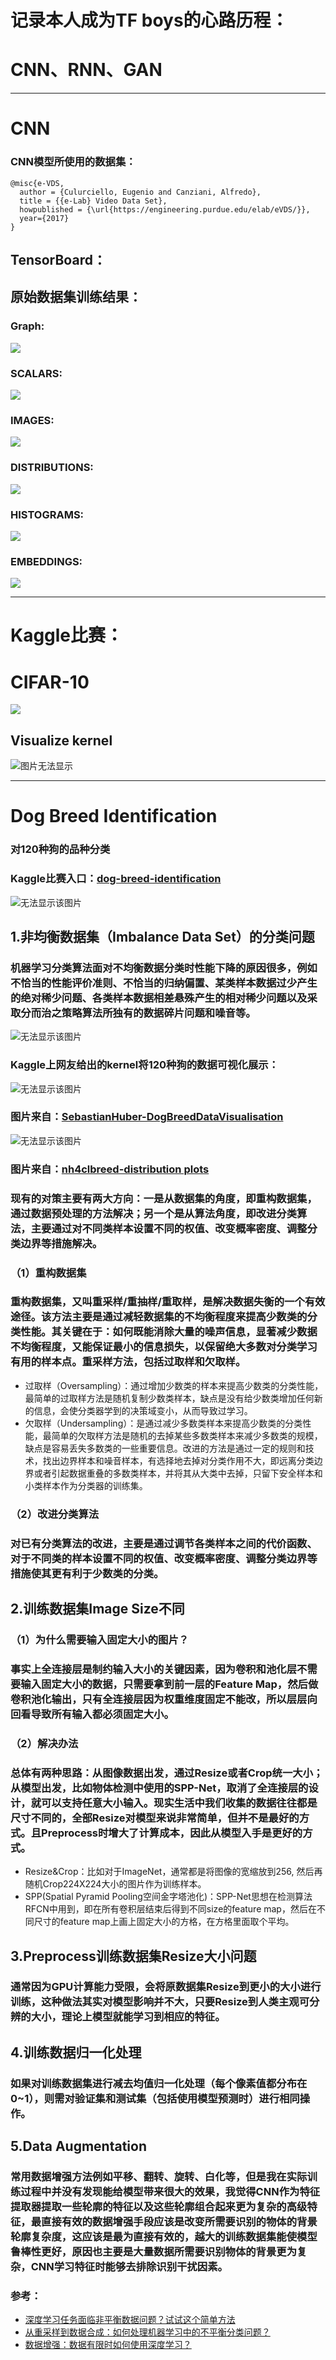 # 记录本人成为TF boys的心路历程：
# CNN、RNN、GAN

---
# CNN
### CNN模型所使用的数据集：
    @misc{e-VDS,
      author = {Culurciello, Eugenio and Canziani, Alfredo},
      title = {{e-Lab} Video Data Set},
      howpublished = {\url{https://engineering.purdue.edu/elab/eVDS/}},
      year={2017}
    }

## TensorBoard：
## 原始数据集训练结果：
### Graph:
![](https://i.imgur.com/SAVk6O5.png)

### SCALARS:
![](https://i.imgur.com/BYdLgiE.png)

### IMAGES:
![](https://i.imgur.com/cmLOn1r.png)

### DISTRIBUTIONS:
![](https://i.imgur.com/O9Usde0.png)

### HISTOGRAMS:
![](https://i.imgur.com/IvcLASj.png)

### EMBEDDINGS:
![](https://i.imgur.com/fAHgRl4.png)

---
# Kaggle比赛：

# CIFAR-10
![](https://i.imgur.com/KBNkOS6.png)

## Visualize kernel
<img src="./readme_img/CIFAR-10/kernel_change.gif" alt="图片无法显示"/>

---
# Dog Breed Identification
### 对120种狗的品种分类
### Kaggle比赛入口：[dog-breed-identification](https://www.kaggle.com/c/dog-breed-identification "dog-breed-identification") 

<img src="./readme_img/Dog-Breed-Identification/dog-breed.PNG" alt="无法显示该图片" />

## 1.非均衡数据集（Imbalance Data Set）的分类问题
### 机器学习分类算法面对不均衡数据分类时性能下降的原因很多，例如不恰当的性能评价准则、不恰当的归纳偏置、某类样本数据过少产生的绝对稀少问题、各类样本数据相差悬殊产生的相对稀少问题以及采取分而治之策略算法所独有的数据碎片问题和噪音等。

<img src="./readme_img/Dog-Breed-Identification/unbalanced.PNG" alt="无法显示该图片" />

### Kaggle上网友给出的kernel将120种狗的数据可视化展示：

<img src="./readme_img/Dog-Breed-Identification/kernel1.png" alt="无法显示该图片" />

### 图片来自：[SebastianHuber-DogBreedDataVisualisation](https://www.kaggle.com/methindor/dogbreeddatavisualisation "DogBreedDataVisualisation") 

<img src="./readme_img/Dog-Breed-Identification/kernel2.png" alt="无法显示该图片" />

### 图片来自：[nh4clbreed-distribution plots](https://www.kaggle.com/placidpanda/breed-distribution-plots "distribution plot") 

### 现有的对策主要有两大方向：一是从数据集的角度，即重构数据集，通过数据预处理的方法解决；另一个是从算法角度，即改进分类算法，主要通过对不同类样本设置不同的权值、改变概率密度、调整分类边界等措施解决。

### （1）重构数据集
### 重构数据集，又叫重采样/重抽样/重取样，是解决数据失衡的一个有效途径。该方法主要是通过减轻数据集的不均衡程度来提高少数类的分类性能。其关键在于：如何既能消除大量的噪声信息，显著减少数据不均衡程度，又能保证最小的信息损失，以保留绝大多数对分类学习有用的样本点。重采样方法，包括过取样和欠取样。
- 过取样（Oversampling）：通过增加少数类的样本来提高少数类的分类性能，最简单的过取样方法是随机复制少数类样本，缺点是没有给少数类增加任何新的信息，会使分类器学到的决策域变小，从而导致过学习。
- 欠取样（Undersampling）：是通过减少多数类样本来提高少数类的分类性能，最简单的欠取样方法是随机的去掉某些多数类样本来减少多数类的规模，缺点是容易丢失多数类的一些重要信息。改进的方法是通过一定的规则和技术，找出边界样本和噪音样本，有选择地去掉对分类作用不大，即远离分类边界或者引起数据重叠的多数类样本，并将其从大类中去掉，只留下安全样本和小类样本作为分类器的训练集。

### （2）改进分类算法
### 对已有分类算法的改进，主要是通过调节各类样本之间的代价函数、对于不同类的样本设置不同的权值、改变概率密度、调整分类边界等措施使其更有利于少数类的分类。


## 2.训练数据集Image Size不同
### （1）为什么需要输入固定大小的图片？
### 事实上全连接层是制约输入大小的关键因素，因为卷积和池化层不需要输入固定大小的数据，只需要拿到前一层的Feature Map，然后做卷积池化输出，只有全连接层因为权重维度固定不能改，所以层层向回看导致所有输入都必须固定大小。
### （2）解决办法
### 总体有两种思路：从图像数据出发，通过Resize或者Crop统一大小；从模型出发，比如物体检测中使用的SPP-Net，取消了全连接层的设计，就可以支持任意大小输入。现实生活中我们收集的数据往往都是尺寸不同的，全部Resize对模型来说非常简单，但并不是最好的方式。且Preprocess时增大了计算成本，因此从模型入手是更好的方式。
- Resize&Crop：比如对于ImageNet，通常都是将图像的宽缩放到256, 然后再随机Crop224X224大小的图片作为训练样本。
- SPP(Spatial Pyramid Pooling空间金字塔池化)：SPP-Net思想在检测算法RFCN中用到，即在所有卷积层结束后得到不同size的feature map，然后在不同尺寸的feature map上画上固定大小的方格，在方格里面取个平均。

## 3.Preprocess训练数据集Resize大小问题
### 通常因为GPU计算能力受限，会将原数据集Resize到更小的大小进行训练，这种做法其实对模型影响并不大，只要Resize到人类主观可分辨的大小，理论上模型就能学习到相应的特征。

## 4.训练数据归一化处理
### 如果对训练数据集进行减去均值归一化处理（每个像素值都分布在0~1），则需对验证集和测试集（包括使用模型预测时）进行相同操作。

## 5.Data Augmentation
### 常用数据增强方法例如平移、翻转、旋转、白化等，但是我在实际训练过程中并没有发现能给模型带来很大的效果，我觉得CNN作为特征提取器提取一些轮廓的特征以及这些轮廓组合起来更为复杂的高级特征，最直接有效的数据增强手段应该是改变所需要识别的物体的背景轮廓复杂度，这应该是最为直接有效的，越大的训练数据集能使模型鲁棒性更好，原因也主要是大量数据所需要识别物体的背景更为复杂，CNN学习特征时能够去排除识别干扰因素。

### 参考：
- [深度学习任务面临非平衡数据问题？试试这个简单方法](https://juejin.im/entry/5b0ceb35f265da08f66516a0 "深度学习任务面临非平衡数据问题？试试这个简单方法") 
- [从重采样到数据合成：如何处理机器学习中的不平衡分类问题？](https://www.jiqizhixin.com/articles/2017-03-20-8 "从重采样到数据合成：如何处理机器学习中的不平衡分类问题？") 
- [数据增强：数据有限时如何使用深度学习？](https://www.leiphone.com/news/201805/avOH5g1ZX3lAbmjp.html "数据增强：数据有限时如何使用深度学习？") 
